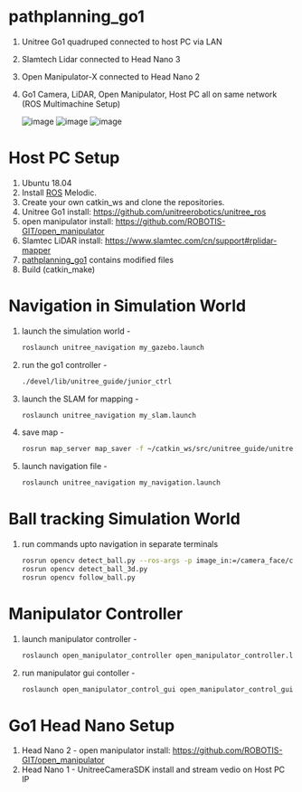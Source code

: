 # pathplanning_go1
1. Unitree Go1 quadruped connected to host PC via LAN
2. Slamtech Lidar connected to Head Nano 3
3. Open Manipulator-X connected to Head Nano 2
4. Go1 Camera, LiDAR, Open Manipulator, Host PC all on same network (ROS Multimachine Setup)
   
   ![image](https://github.com/user-attachments/assets/2aa1f43d-e5a2-4d2f-92c1-60d95b354887)
   ![image](https://github.com/user-attachments/assets/b4b7849f-63d9-46bf-9c75-2e389303ed14)
   ![image](https://github.com/user-attachments/assets/c54d074c-8ae6-4356-9d93-323d8a5af9f3)


# Host PC Setup
1. Ubuntu 18.04
2. Install [ROS](http://wiki.ros.org/) Melodic.
3. Create your own catkin_ws and clone the repositories.
4. Unitree Go1 install: https://github.com/unitreerobotics/unitree_ros
5. open manipulator install: https://github.com/ROBOTIS-GIT/open_manipulator
6. Slamtec LiDAR install: https://www.slamtec.com/cn/support#rplidar-mapper
7. [pathplanning_go1](https://github.com/vchint6/pathplanning_go1) contains modified files
8. Build (catkin_make)


# Navigation in Simulation World
1. launch the simulation world -
   ```bash
   roslaunch unitree_navigation my_gazebo.launch
3. run the go1 controller -
   ```bash
   ./devel/lib/unitree_guide/junior_ctrl
5. launch the SLAM for mapping -
   ```bash
   roslaunch unitree_navigation my_slam.launch
7. save map -
   ```bash
   rosrun map_server map_saver -f ~/catkin_ws/src/unitree_guide/unitree_navigation/maps/sim_map
9. launch navigation file -
   ```bash
   roslaunch unitree_navigation my_navigation.launch

# Ball tracking Simulation World
1. run commands upto navigation in separate terminals
   ```bash
   rosrun opencv detect_ball.py --ros-args -p image_in:=/camera_face/color/image_raw
   rosrun opencv detect_ball_3d.py
   rosrun opencv follow_ball.py


# Manipulator Controller
1. launch manipulator controller -
   ```bash
   roslaunch open_manipulator_controller open_manipulator_controller.launch use_platform:=false
3. run manipulator gui contoller -
   ```bash
   roslaunch open_manipulator_control_gui open_manipulator_control_gui.launch

# Go1 Head Nano Setup
1. Head Nano 2 - open manipulator install: https://github.com/ROBOTIS-GIT/open_manipulator
2. Head Nano 1 - UnitreeCameraSDK install and stream vedio on Host PC IP
